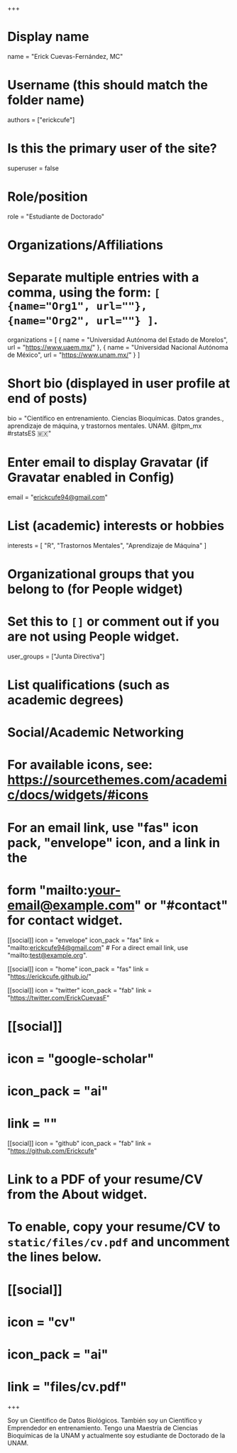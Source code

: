 +++
# Display name
name = "Erick Cuevas-Fernández, MC"

# Username (this should match the folder name)
authors = ["erickcufe"]

# Is this the primary user of the site?
superuser = false

# Role/position
role = "Estudiante de Doctorado"

# Organizations/Affiliations
#   Separate multiple entries with a comma, using the form: `[ {name="Org1", url=""}, {name="Org2", url=""} ]`.
organizations = [ { name = "Universidad Autónoma del Estado de Morelos", url = "https://www.uaem.mx/" }, { name = "Universidad Nacional Autónoma de México", url = "https://www.unam.mx/" } ]

# Short bio (displayed in user profile at end of posts)
bio = "Científico en entrenamiento. Ciencias Bioquímicas. Datos grandes., aprendizaje de máquina, y trastornos mentales. UNAM. @ltpm_mx #rstatsES 🇲🇽"

# Enter email to display Gravatar (if Gravatar enabled in Config)
email = "erickcufe94@gmail.com"

# List (academic) interests or hobbies
interests = [
  "R",
  "Trastornos Mentales",
  "Aprendizaje de Máquina"
]

# Organizational groups that you belong to (for People widget)
#   Set this to `[]` or comment out if you are not using People widget.
user_groups = ["Junta Directiva"]

# List qualifications (such as academic degrees)
# Social/Academic Networking
# For available icons, see: https://sourcethemes.com/academic/docs/widgets/#icons
#   For an email link, use "fas" icon pack, "envelope" icon, and a link in the
#   form "mailto:your-email@example.com" or "#contact" for contact widget.

[[social]]
  icon = "envelope"
  icon_pack = "fas"
  link = "mailto:erickcufe94@gmail.com"  # For a direct email link, use "mailto:test@example.org".

[[social]]
  icon = "home"
  icon_pack = "fas"
  link = "https://erickcufe.github.io/"

[[social]]
  icon = "twitter"
  icon_pack = "fab"
  link = "https://twitter.com/ErickCuevasF"

# [[social]]
#   icon = "google-scholar"
#   icon_pack = "ai"
#   link = ""

[[social]]
  icon = "github"
  icon_pack = "fab"
  link = "https://github.com/Erickcufe"

# Link to a PDF of your resume/CV from the About widget.
# To enable, copy your resume/CV to `static/files/cv.pdf` and uncomment the lines below.
# [[social]]
#   icon = "cv"
#   icon_pack = "ai"
#   link = "files/cv.pdf"

+++

Soy un Científico de Datos Biológicos. También soy un Científico y Emprendedor en entrenamiento. Tengo una Maestría de Ciencias Bioquímicas de la UNAM y actualmente soy estudiante de Doctorado de la UNAM.
